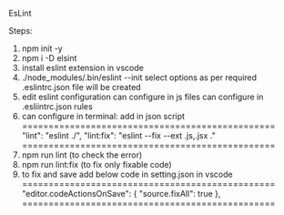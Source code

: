 EsLint

Steps:
1. npm init -y
2. npm i -D elsint
3. install eslint extension in vscode
4. ./node_modules/.bin/eslint --init
    select options as per required
    .eslintrc.json file will be created
5. edit eslint configuration
    can configure in js files
    can configure in .esliintrc.json rules
6. can configure in terminal: add in json script
================================================
    "lint": "eslint ./",
    "lint:fix": "eslint --fix --ext .js,.jsx ."
================================================
7. npm run lint (to check the error)
8. npm run lint:fix (to fix only fixable code)
9. to fix and save add below code in setting.json in vscode
================================================
"editor.codeActionsOnSave": {
  "source.fixAll": true
},
================================================